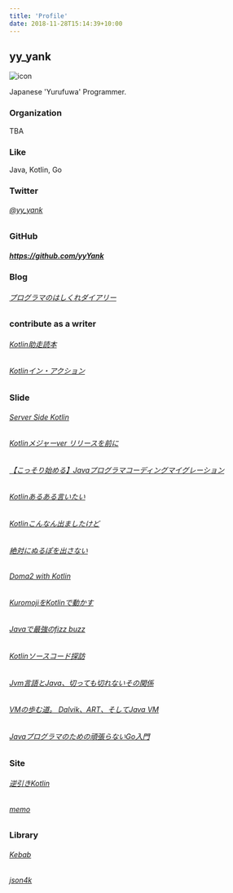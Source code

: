 ```yaml
---
title: 'Profile'
date: 2018-11-28T15:14:39+10:00
---
```


## yy_yank

![icon](https://avatars3.githubusercontent.com/u/3250718?v=3&s=460)

Japanese 'Yurufuwa' Programmer.


### Organization

TBA

### Like 
                     
Java, Kotlin, Go

### Twitter</span></h3>

###### [@yy_yank](https://twitter.com/yy_yank)

### GitHub

##### https://github.com/yyYank
                     

### Blog

###### [プログラマのはしくれダイアリー](https://yyyank.blogspot.jp/)

### contribute as a writer

###### [Kotlin助走読本](https://drive.google.com/file/d/0Bylpznm149-gTGRjOFRkWm9PODg/view)  
###### [Kotlinイン・アクション](https://www.amazon.co.jp/dp/B076Q2L1M6/ref=cm_sw_r_tw_awdo_c_x_LMA.BbPBEM027)


### Slide

###### [Server Side Kotlin](https://www.slideshare.net/yyyank/server-side-kotlin-49030491)  
###### [Kotlinメジャーver リリースを前に](https://www.slideshare.net/yyyank/kotlinver)
###### [【こっそり始める】Javaプログラマコーディングマイグレーション](https://www.slideshare.net/yyyank/java-55600699)
###### [Kotlinあるある言いたい](https://www.slideshare.net/yyyank/kotlin-58781668)
###### [Kotlinこんなん出ましたけど](https://www.slideshare.net/yyyank/kotlin-60377622)
###### [絶対にぬるぽを出さない](https://www.slideshare.net/yyyank/ss-62257220)
###### [Doma2 with Kotlin](https://www.slideshare.net/yyyank/doma2-with-kotlin)
###### [KuromojiをKotlinで動かす](https://www.slideshare.net/yyyank/kuromojikotlin)
###### [Javaで最強のfizz buzz](https://www.slideshare.net/yyyank/javafizz-buzz)
###### [Kotlinソースコード探訪](https://www.slideshare.net/yyyank/kotlin-69542943)
###### [Jvm言語とJava、切っても切れないその関係](https://www.slideshare.net/yyyank/jvmjava-69784006)
###### [VMの歩む道。 Dalvik、ART、そしてJava VM](https://www.slideshare.net/yyyank/vm-dalvikartjava-vm)
###### [Javaプログラマのための頑張らないGo入門](https://www.slideshare.net/yyyank/javago)


### Site
                     
###### [逆引きKotlin](https://kotlin-rev-solution.herokuapp.com/)
###### [memo](./docs)
                     
### Library

###### [Kebab](https://github.com/yyYank/Kebab)
###### [json4k](https://github.com/skrap-json4k/skrap-json4k)
